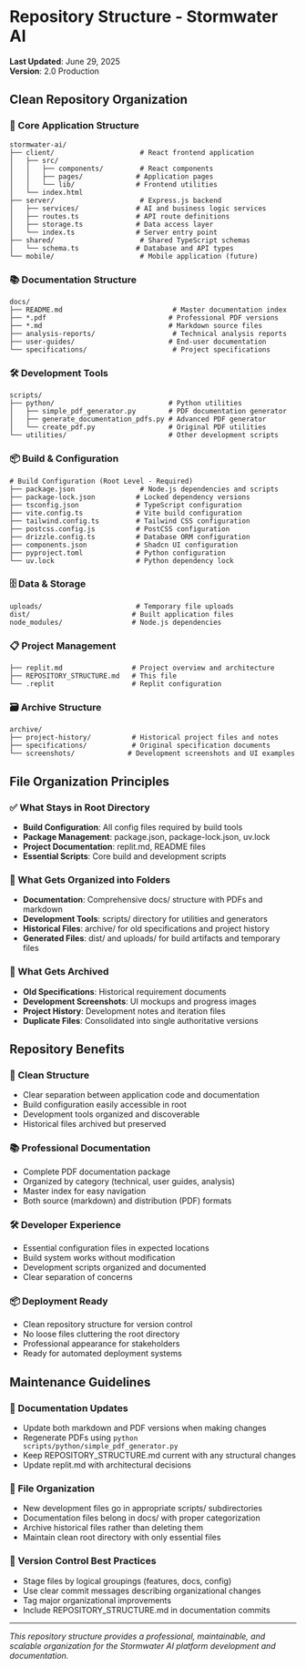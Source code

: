 # Repository Structure - Stormwater AI

**Last Updated**: June 29, 2025  
**Version**: 2.0 Production  

## Clean Repository Organization

### 📁 Core Application Structure
```
stormwater-ai/
├── client/                     # React frontend application
│   ├── src/
│   │   ├── components/         # React components
│   │   ├── pages/             # Application pages
│   │   └── lib/               # Frontend utilities
│   └── index.html
├── server/                     # Express.js backend
│   ├── services/              # AI and business logic services
│   ├── routes.ts              # API route definitions
│   ├── storage.ts             # Data access layer
│   └── index.ts               # Server entry point
├── shared/                     # Shared TypeScript schemas
│   └── schema.ts              # Database and API types
└── mobile/                     # Mobile application (future)
```

### 📚 Documentation Structure
```
docs/
├── README.md                           # Master documentation index
├── *.pdf                              # Professional PDF versions
├── *.md                               # Markdown source files
├── analysis-reports/                   # Technical analysis reports
├── user-guides/                       # End-user documentation
└── specifications/                     # Project specifications
```

### 🛠️ Development Tools
```
scripts/
├── python/                            # Python utilities
│   ├── simple_pdf_generator.py        # PDF documentation generator
│   ├── generate_documentation_pdfs.py # Advanced PDF generator
│   └── create_pdf.py                  # Original PDF utilities
└── utilities/                         # Other development scripts
```

### 📦 Build & Configuration
```
# Build Configuration (Root Level - Required)
├── package.json                # Node.js dependencies and scripts
├── package-lock.json          # Locked dependency versions
├── tsconfig.json              # TypeScript configuration
├── vite.config.ts             # Vite build configuration
├── tailwind.config.ts         # Tailwind CSS configuration
├── postcss.config.js          # PostCSS configuration
├── drizzle.config.ts          # Database ORM configuration
├── components.json            # Shadcn UI configuration
├── pyproject.toml             # Python configuration
└── uv.lock                    # Python dependency lock
```

### 🗄️ Data & Storage
```
uploads/                       # Temporary file uploads
dist/                         # Built application files
node_modules/                 # Node.js dependencies
```

### 📋 Project Management
```
├── replit.md                 # Project overview and architecture
├── REPOSITORY_STRUCTURE.md   # This file
└── .replit                   # Replit configuration
```

### 🗃️ Archive Structure
```
archive/
├── project-history/          # Historical project files and notes
├── specifications/           # Original specification documents
└── screenshots/             # Development screenshots and UI examples
```

## File Organization Principles

### ✅ What Stays in Root Directory
- **Build Configuration**: All config files required by build tools
- **Package Management**: package.json, package-lock.json, uv.lock
- **Project Documentation**: replit.md, README files
- **Essential Scripts**: Core build and development scripts

### 📁 What Gets Organized into Folders
- **Documentation**: Comprehensive docs/ structure with PDFs and markdown
- **Development Tools**: scripts/ directory for utilities and generators
- **Historical Files**: archive/ for old specifications and project history
- **Generated Files**: dist/ and uploads/ for build artifacts and temporary files

### 🚫 What Gets Archived
- **Old Specifications**: Historical requirement documents
- **Development Screenshots**: UI mockups and progress images
- **Project History**: Development notes and iteration files
- **Duplicate Files**: Consolidated into single authoritative versions

## Repository Benefits

### 🎯 Clean Structure
- Clear separation between application code and documentation
- Build configuration easily accessible in root
- Development tools organized and discoverable
- Historical files archived but preserved

### 📚 Professional Documentation
- Complete PDF documentation package
- Organized by category (technical, user guides, analysis)
- Master index for easy navigation
- Both source (markdown) and distribution (PDF) formats

### 🛠️ Developer Experience
- Essential configuration files in expected locations
- Build system works without modification
- Development scripts organized and documented
- Clear separation of concerns

### 📦 Deployment Ready
- Clean repository structure for version control
- No loose files cluttering the root directory
- Professional appearance for stakeholders
- Ready for automated deployment systems

## Maintenance Guidelines

### 📝 Documentation Updates
- Update both markdown and PDF versions when making changes
- Regenerate PDFs using `python scripts/python/simple_pdf_generator.py`
- Keep REPOSITORY_STRUCTURE.md current with any structural changes
- Update replit.md with architectural decisions

### 🔧 File Organization
- New development files go in appropriate scripts/ subdirectories
- Documentation files belong in docs/ with proper categorization
- Archive historical files rather than deleting them
- Maintain clean root directory with only essential files

### 🚀 Version Control Best Practices
- Stage files by logical groupings (features, docs, config)
- Use clear commit messages describing organizational changes
- Tag major organizational improvements
- Include REPOSITORY_STRUCTURE.md in documentation commits

---

*This repository structure provides a professional, maintainable, and scalable organization for the Stormwater AI platform development and documentation.*